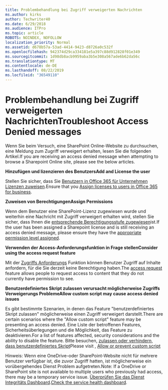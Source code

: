 ```yaml
---
title: Problembehandlung bei Zugriff verweigerten Nachrichten
ms.author: kirks
author: Techwriter40
ms.date: 6/29/2018
ms.audience: ITPro
ms.topic: article
ROBOTS: NOINDEX, NOFOLLOW
localization_priority: Normal
ms.assetid: d678b57a-53ad-4414-9423-d8726a0c532f
ms.openlocfilehash: 942374d29ca334181e5a397c88d912828f01e349
ms.sourcegitcommit: 1d98db8acb9959aba3b5e308a567ade6b62da56c
ms.translationtype: MT
ms.contentlocale: de-DE
ms.lasthandoff: 08/22/2019
ms.locfileid: "36549110"
---
```

# <a name="troubleshoot-access-denied-messages"></a><span data-ttu-id="21c5f-102">Problembehandlung bei Zugriff verweigerten Nachrichten</span><span class="sxs-lookup"><span data-stu-id="21c5f-102">Troubleshoot Access Denied messages</span></span>

<span data-ttu-id="21c5f-103">Wenn Sie beim Versuch, eine SharePoint Online-Website zu durchsuchen, eine Meldung zum Zugriff verweigert erhalten, lesen Sie die folgenden Artikel.</span><span class="sxs-lookup"><span data-stu-id="21c5f-103">If you are receiving an access denied message when attempting to browse a Sharepoint Online site, please see the below articles.</span></span>

<span data-ttu-id="21c5f-104">**Hinzufügen und lizenzieren des Benutzers**</span><span class="sxs-lookup"><span data-stu-id="21c5f-104">**Add and License the user**</span></span>

<span data-ttu-id="21c5f-105">Stellen Sie sicher, dass Sie [Benutzern in Office 365 für Unternehmen Lizenzen zuweisen](https://docs.microsoft.com/office365/admin/subscriptions-and-billing/assign-licenses-to-users?view=o365-worldwide&amp;tabs=One).</span><span class="sxs-lookup"><span data-stu-id="21c5f-105">Ensure that you [Assign licenses to users in Office 365 for business](https://docs.microsoft.com/office365/admin/subscriptions-and-billing/assign-licenses-to-users?view=o365-worldwide&amp;tabs=One).</span></span>

<span data-ttu-id="21c5f-106">**Zuweisen von Berechtigungen**</span><span class="sxs-lookup"><span data-stu-id="21c5f-106">**Assign Permissions**</span></span>

<span data-ttu-id="21c5f-107">Wenn dem Benutzer eine SharePoint-Lizenz zugewiesen wurde und weiterhin eine Nachricht mit Zugriff verweigert erhalten wird, stellen Sie sicher, dass Ihnen die [entsprechende Berechtigungsstufe zugewiesen](https://docs.microsoft.com/sharepoint/understanding-permission-levels)ist.</span><span class="sxs-lookup"><span data-stu-id="21c5f-107">If the user has been assigned a Sharepoint license and is still receiving an access denied message, please ensure they have the [appropriate permission level assigned](https://docs.microsoft.com/sharepoint/understanding-permission-levels).</span></span>

<span data-ttu-id="21c5f-108">**Verwenden der Access-Anforderungsfunktion in Frage stellen**</span><span class="sxs-lookup"><span data-stu-id="21c5f-108">**Consider using the access request feature**</span></span>

<span data-ttu-id="21c5f-109">Mit der [Zugriffs Anforderungs](https://support.office.com/article/Set-up-and-manage-access-requests-94B26E0B-2822-49D4-929A-8455698654B3) Funktion können Benutzer Zugriff auf Inhalte anfordern, für die Sie derzeit keine Berechtigung haben.</span><span class="sxs-lookup"><span data-stu-id="21c5f-109">The [access request](https://support.office.com/article/Set-up-and-manage-access-requests-94B26E0B-2822-49D4-929A-8455698654B3) feature allows people to request access to content that they do not currently have permission to see.</span></span> 

<span data-ttu-id="21c5f-110">**Benutzerdefiniertes Skript zulassen verursacht möglicherweise Zugriffs Verweigerungs Probleme**</span><span class="sxs-lookup"><span data-stu-id="21c5f-110">**Allow custom script may cause access denied issues**</span></span>

<span data-ttu-id="21c5f-111">Es gibt bestimmte Szenarien, in denen das Feature "benutzerdefiniertes Skript zulassen" möglicherweise einen Zugriff verweigert darstellt.</span><span class="sxs-lookup"><span data-stu-id="21c5f-111">There are certain scenarios where the "Allow custom script" feature may be presenting an access denied.</span></span> <span data-ttu-id="21c5f-112">Eine Liste der betroffenen Features, Sicherheitsüberlegungen und die Möglichkeit, das Feature zu deaktivieren.</span><span class="sxs-lookup"><span data-stu-id="21c5f-112">For a list of features affected, security considerations and the ability to disable the feature.</span></span> <span data-ttu-id="21c5f-113">Bitte besuchen, [zulassen oder verhindern, dass benutzerdefiniertes Skript](https://docs.microsoft.com/sharepoint/allow-or-prevent-custom-script)</span><span class="sxs-lookup"><span data-stu-id="21c5f-113">Please visit , [Allow or prevent custom script](https://docs.microsoft.com/sharepoint/allow-or-prevent-custom-script)</span></span>

<span data-ttu-id="21c5f-114">Hinweis: Wenn eine OneDrive-oder SharePoint-Website nicht für mehrere Benutzer verfügbar ist, die zuvor Zugriff hatten, ist möglicherweise ein vorübergehendes Dienst Problem aufgetreten.</span><span class="sxs-lookup"><span data-stu-id="21c5f-114">Note: If a OneDrive or SharePoint site is not available to multiple users who previously had access, there may be a temporary service issue.</span></span> <span data-ttu-id="21c5f-115">[Überprüfen Sie das Dienst Integritäts Dashboard](https://portal.office.com/adminportal/home#/servicehealth).</span><span class="sxs-lookup"><span data-stu-id="21c5f-115">[Check the service health dashboard](https://portal.office.com/adminportal/home#/servicehealth).</span></span>


  

